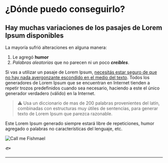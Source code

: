 # ¿Dónde puedo conseguirlo?
## Hay muchas variaciones de los pasajes de Lorem Ipsum disponibles 

La mayoría sufrió alteraciones en alguna manera: 
1. Le agregó **humor**
2. _Palabras aleatorias_ que no parecen ni un poco ***creíbles***.
   
Si vas a utilizar un pasaje de Lorem Ipsum, <ins>necesitás estar seguro de que no hay nada avergonzante escondido en el medio del texto</ins>. Todos los generadores de Lorem Ipsum que se encuentran en Internet tienden a repetir trozos predefinidos cuando sea necesario, haciendo a este el único generador verdadero (válido) en la Internet.

> ⚠️ Usa un diccionario de mas de 200 palabras provenientes del latín, combinadas con estructuras muy útiles de sentencias, para generar texto de Lorem Ipsum que parezca razonable.

Este Lorem Ipsum generado siempre estará libre de repeticiones, humor agregado o palabras no características del lenguaje, etc.

![Call me Fishmael](https://github.com/user-attachments/assets/e38150e2-4216-4ee4-9803-ef10d766a33d)

🐟

---
